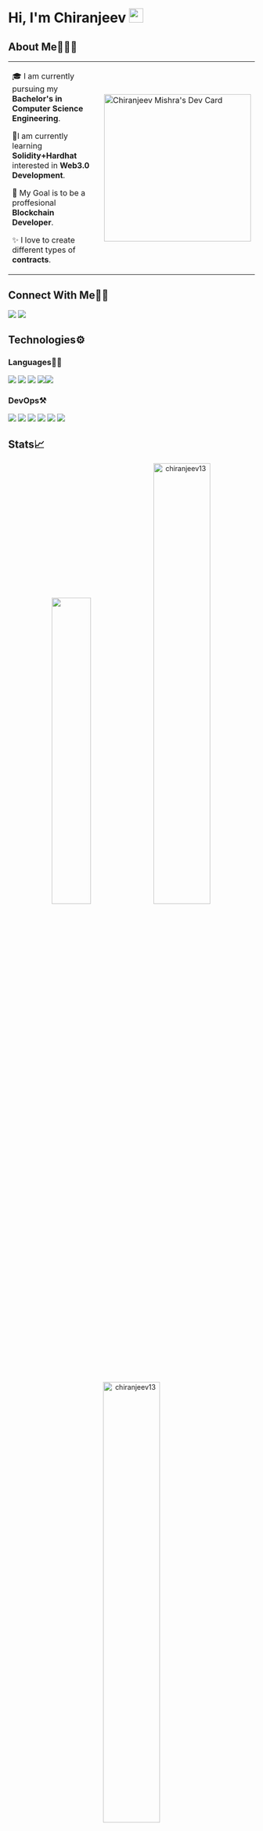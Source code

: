 # Hi, I'm Chiranjeev <img src="https://github.com/TheDudeThatCode/TheDudeThatCode/blob/master/Assets/Hi.gif" width="29px">

## About Me🧑🏼‍💻

<table>
  <tr>
    <td valign="center">
      
🎓 I am currently pursuing my **Bachelor's in Computer Science Engineering**.

🌱I am currently learning **Solidity+Hardhat** interested in **Web3.0 Development**.

🎯 My Goal is to be a proffesional **Blockchain Developer**.

✨ I love to create different types of **contracts**.

      
<td >
      <a href="https://app.daily.dev/node_cm"><img src="https://api.daily.dev/devcards/0c8e0231e5bd46c58fdfd9901df421f0.png?r=82u" width="300" alt="Chiranjeev Mishra's Dev Card"/></a>
    </td>
    
  </tr>
  </table>
 


## Connect With Me👋🏼

<p align="left">  
<a href="https://www.linkedin.com/in/chiranjeev-mishra-8b8008205/" target="blank"><img src="https://img.icons8.com/color/35/000000/linkedin.png"/></a>
<a href="https://www.instagram.com/node.cm/" target="blank"><img src="https://img.icons8.com/fluency/35/000000/instagram-new.png"/></a>


 [<a href="https://codepen.io/astrodevil" target="blank"><img align="center" src="https://cdn.jsdelivr.net/npm/simple-icons@3.0.1/icons/codepen.svg" alt="astrodevil" height="35" width="40" /></a>
  <a href="https://discord.gg/aRWvpnM6bU" target="blank"><img align="center" src="https://cdn.jsdelivr.net/npm/simple-icons@3.0.1/icons/discord.svg" alt="" height="30" width="40" /></a>
  <a href="https://www.hackerrank.com/" target="blank"><img align="center" src="https://cdn.jsdelivr.net/npm/simple-icons@3.0.1/icons/hackerrank.svg" alt="anandamitesh0812" height="30" width="40" /></a>  
  <a href="https://www.codechef.com/users/astro_08/" target="blank"><img align="center" src="https://cdn.jsdelivr.net/npm/simple-icons@3.0.1/icons/codechef.svg" alt="astro_08" height="30" width="40" /></a>]:#

</p>
    
## Technologies⚙️

### Languages✍🏼

<img src="https://img.icons8.com/color/35/000000/solidity.png"/> <img src="https://img.icons8.com/color/35/000000/javascript--v1.png"/> <img src="https://img.icons8.com/color/35/000000/c-plus-plus-logo.png"/> <img src="https://img.icons8.com/color/35/000000/java-coffee-cup-logo--v2.png"/><img src="https://img.icons8.com/color/35/000000/python.png"/> 

### DevOps⚒️

<img src="https://hardhat.org/_next/static/media/hardhat-logo-dark.484eb916.svg"/> <img src="https://img.icons8.com/fluency/35/000000/visual-studio-code-2019.png"/> <img src="https://img.icons8.com/color/35/000000/intellij-idea.png"/>  <img src="https://img.icons8.com/color/35/000000/figma--v2.png"/> <img src="https://img.icons8.com/color/35/000000/git.png"/> <img src="https://img.icons8.com/color/35/000000/github.png"/> 





## Stats📈

<p align="center">
<img width="40%" src="https://github-readme-stats.vercel.app/api/top-langs?username=chiranjeev13&show_icons=true&theme=dracula&title_color=ff8000&text_color=ffffff&bg_color=6a6a6a&locale=en&layout=compact&hide_border=true%22%20alt=%22chiranjeev13" /> 
<img width="48%" src="https://github-readme-stats.vercel.app/api?username=chiranjeev13&show_icons=true&theme=dracula&title_color=ff8000&text_color=ffffff&bg_color=6a6a6a&locale=en&hide_border=true" alt="chiranjeev13" />
<img width="48%" src="https://github-readme-streak-stats.herokuapp.com/?user=chiranjeev13&theme=highcontrast&hide_border=true" alt="chiranjeev13" />
</p>


  


  

